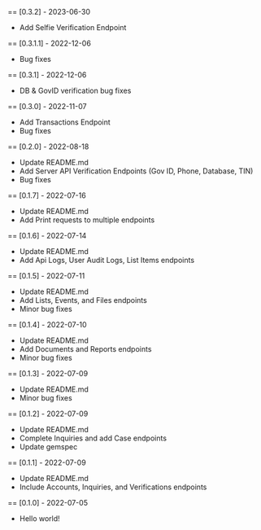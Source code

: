 == [0.3.2] - 2023-06-30

* Add Selfie Verification Endpoint

== [0.3.1.1] - 2022-12-06

* Bug fixes

== [0.3.1] - 2022-12-06

* DB & GovID verification bug fixes

== [0.3.0] - 2022-11-07

* Add Transactions Endpoint
* Bug fixes

== [0.2.0] - 2022-08-18

* Update README.md
* Add Server API Verification Endpoints (Gov ID, Phone, Database, TIN)
* Bug fixes

== [0.1.7] - 2022-07-16

* Update README.md
* Add Print requests to multiple endpoints

== [0.1.6] - 2022-07-14

* Update README.md
* Add Api Logs, User Audit Logs, List Items endpoints

== [0.1.5] - 2022-07-11

* Update README.md
* Add Lists, Events, and Files endpoints
* Minor bug fixes

== [0.1.4] - 2022-07-10

* Update README.md
* Add Documents and Reports endpoints
* Minor bug fixes

== [0.1.3] - 2022-07-09

* Update README.md
* Minor bug fixes

== [0.1.2] - 2022-07-09

* Update README.md
* Complete Inquiries and add Case endpoints
* Update gemspec

== [0.1.1] - 2022-07-09

* Update README.md
* Include Accounts, Inquiries, and Verifications endpoints

== [0.1.0] - 2022-07-05

* Hello world!
